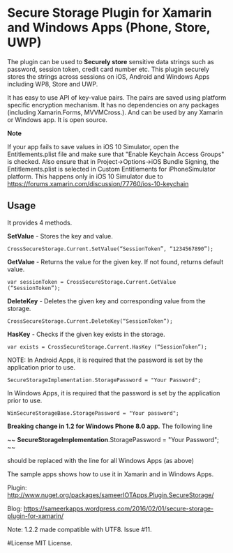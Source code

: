 # Secure Storage Plugin for Xamarin and Windows Apps (Phone, Store, UWP)The plugin can be used to **Securely store** sensitive data strings such as password, session token, credit card number etc. This plugin securely stores the strings across sessions on iOS, Android and Windows Apps including WP8, Store and UWP. It has easy to use API of key-value pairs. The pairs are saved using platform specific encryption mechanism. It has no dependencies on any packages (including Xamarin.Forms, MVVMCross.). And can be used by any Xamarin or Windows app. It is open source.**Note**If your app fails to save values in iOS 10 Simulator, open the Entitlements.plist file and make sure that "Enable Keychain Access Groups" is checked. Also ensure that in Project->Options->iOS Bundle Signing, the Entitlements.plist is selected in Custom Entitlements for iPhoneSimulator platform.This happens only in iOS 10 Simulator due to https://forums.xamarin.com/discussion/77760/ios-10-keychain## Usage ##It provides 4 methods.**SetValue** - Stores the key and value.``` CrossSecureStorage.Current.SetValue(“SessionToken”, “1234567890”);```**GetValue** - Returns the value for the given key. If not found, returns default value.``` var sessionToken = CrossSecureStorage.Current.GetValue (“SessionToken”);``` **DeleteKey** - Deletes the given key and corresponding value from the storage.``` CrossSecureStorage.Current.DeleteKey(“SessionToken”);``` **HasKey** - Checks if the given key exists in the storage.```var exists = CrossSecureStorage.Current.HasKey (“SessionToken”);``` NOTE: In Android Apps, it is required that the password is set by the application prior to use.```SecureStorageImplementation.StoragePassword = "Your Password";```In Windows Apps, it is required that the password is set by the application prior to use.```WinSecureStorageBase.StoragePassword = "Your password";```**Breaking change in 1.2 for Windows Phone 8.0 app.** The following line ~~**SecureStorageImplementation**.StoragePassword = "Your Password";~~should be replaced with the line for all Windows Apps (as above)The sample apps shows how to use it in Xamarin and in Windows Apps.Plugin: http://www.nuget.org/packages/sameerIOTApps.Plugin.SecureStorage/Blog: https://sameerkapps.wordpress.com/2016/02/01/secure-storage-plugin-for-xamarin/Note: 1.2.2 made compatible with UTF8. Issue #11.#LicenseMIT License. 